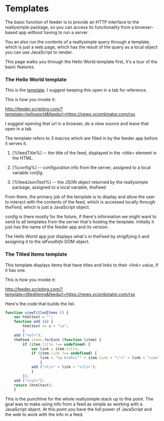 # Templates

The basic function of feeder is to provide an HTTP interface to the reallysimple package, so you can access its functionality from a browser-based app without having to run a server. 

You an also run the contents of a reallysimple query through a template, which is just a web page, which has the result of the query as a local object you can use JavaScript to render.

This page walks you through the Hello World template first, it's a tour of the basic features. 

### The Hello World template

This is the <a href="https://github.com/scripting/feeder/blob/main/templates/helloworld.html">template</a>. I suggest keeping this open in a tab for reference.

This is how you invoke it:

<a href="http://feeder.scripting.com/?template=helloworld&feedurl=https://news.ycombinator.com/rss">http://feeder.scripting.com/?template=helloworld&feedurl=https://news.ycombinator.com/rss</a>

I suggest opening that url in a browser, do a view source and leave that open in a tab.

The template refers to 3 macros which are filled in by the feeder app before it serves it.

1. [%feedTitle%] -- the title of the feed, displayed in the &lt;title> element in the HTML.

2. [%config%] -- configuration info from the server, assigned to a local variable <i>config.</i>

3. [%feedJsonText%] -- the JSON object returned by the reallysimple package, assigned to a local variable, theFeed

From there, the primary job of the template is to display and allow the user to interact with the contents of the feed, which is accessed locally through <i>theFeed,</i> which is just a JavaScript object. 

<i>config</i> is there mostly for the future, if there's information we might want to send to all templates from the server that's hosting the template. Initially it just has the name of the feeder app and its version. 

The Hello World app just displays what's in theFeed by strigifying it and assigning it to the <i>idFeedInfo</i> DOM object. 

### The Titled Items template

This template displays items that have titles and links to their &lt;link> value, if it has one. 

This is how you invoke it:

http://feeder.scripting.com/?template=titleditems&feedurl=https://news.ycombinator.com/rss

Here's the code that builds the list.

```JavaScriptfunction viewTitledItems () {	var htmltext = "";	function add (s) {		htmltext += s + "\n";		}	add ("<ul>"); 	theFeed.items.forEach (function (item) {		if (item.title !== undefined) {			var link = item.title;			if (item.link !== undefined) {				link = "<a href=\"" + item.link + "\">" + link + "</a>";				}			add ("<li>" + link + "</li>");			}		});	add ("</ul>"); 	return (htmltext);	}```

This is the punchline for the whole reallysimple stack up to this point. The goal was to make using info from a feed as simple as working with a JavaScript object. At this point you have the full power of JavaScript and the web to work with the info in a feed. 

